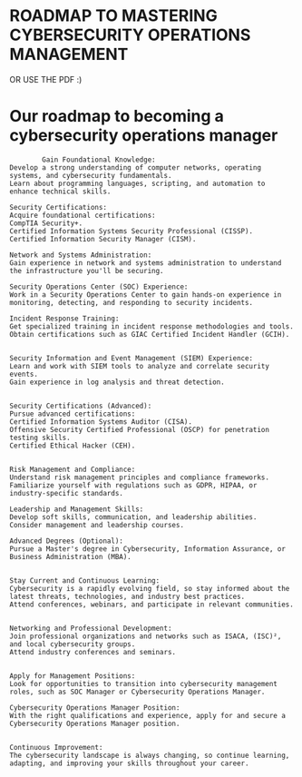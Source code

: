 # ROADMAP TO MASTERING CYBERSECURITY OPERATIONS MANAGEMENT


OR USE THE PDF :)



# Our roadmap to becoming a cybersecurity operations manager

            Gain Foundational Knowledge:
    Develop a strong understanding of computer networks, operating systems, and cybersecurity fundamentals.
    Learn about programming languages, scripting, and automation to enhance technical skills.

    Security Certifications:
    Acquire foundational certifications:
    CompTIA Security+.
    Certified Information Systems Security Professional (CISSP).
    Certified Information Security Manager (CISM).

    Network and Systems Administration:
    Gain experience in network and systems administration to understand the infrastructure you'll be securing.

    Security Operations Center (SOC) Experience:
    Work in a Security Operations Center to gain hands-on experience in monitoring, detecting, and responding to security incidents.

    Incident Response Training:
    Get specialized training in incident response methodologies and tools.
    Obtain certifications such as GIAC Certified Incident Handler (GCIH).


    Security Information and Event Management (SIEM) Experience:
    Learn and work with SIEM tools to analyze and correlate security events.
    Gain experience in log analysis and threat detection.


    Security Certifications (Advanced):
    Pursue advanced certifications:
    Certified Information Systems Auditor (CISA).
    Offensive Security Certified Professional (OSCP) for penetration testing skills.
    Certified Ethical Hacker (CEH).


    Risk Management and Compliance:
    Understand risk management principles and compliance frameworks.
    Familiarize yourself with regulations such as GDPR, HIPAA, or industry-specific standards.

    Leadership and Management Skills:
    Develop soft skills, communication, and leadership abilities.
    Consider management and leadership courses.

    Advanced Degrees (Optional):
    Pursue a Master's degree in Cybersecurity, Information Assurance, or Business Administration (MBA).


    Stay Current and Continuous Learning:
    Cybersecurity is a rapidly evolving field, so stay informed about the latest threats, technologies, and industry best practices.
    Attend conferences, webinars, and participate in relevant communities.


    Networking and Professional Development:
    Join professional organizations and networks such as ISACA, (ISC)², and local cybersecurity groups.
    Attend industry conferences and seminars.


    Apply for Management Positions:
    Look for opportunities to transition into cybersecurity management roles, such as SOC Manager or Cybersecurity Operations Manager.

    Cybersecurity Operations Manager Position:
    With the right qualifications and experience, apply for and secure a Cybersecurity Operations Manager position.


    Continuous Improvement:
    The cybersecurity landscape is always changing, so continue learning, adapting, and improving your skills throughout your career.
